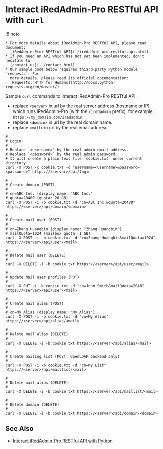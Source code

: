 # Interact iRedAdmin-Pro RESTful API with `curl`

!!! note

    * For more details about iRedAdmin-Pro RESTful API, please read document:
      [iRedAdmin-Pro: RESTful API](./iredadmin-pro.restful.api.html).
    * If you need an API which has not yet been implemented, don't hesitate to
      [contact us](../contact.html).
    * Our sample code below requires thiard-party Python module `requests`. For
      more details, please read its official documentation:
      [Requests: HTTP for Humans](http://docs.python-requests.org/en/master/)

Sample `curl` commands to interact iRedAdmin-Pro RESTful API.

* replace `<server>` in url by the real server address (hostname or IP) which
  runs iRedAdmin-Pro (with the `/iredadmin` prefix). for example,
  `https://my_domain.com/iredadmin`.
* replace `<domain>` in url by the real domain name.
* replace `<mail>` in url by the real email address.

```
#
# Login
#
# Replace `<username>` by the real admin email address.
# Replace `<password>` by the real admin password.
# It will create a plain text file `cookie.txt` under current directory.
curl -X POST -c cookie.txt -d "username=<username>&password=<password>" https://<server>/api/login

#
# Create domain (POST)
#
# cn=ABC Inc. (display name: "ABC Inc."
# quota=20480 (quota: 20 GB)
curl -X POST -i -b cookie.txt -d "cn=ABC Inc.&quota=20480" https://<server>/api/domain/<domain>

#
# Create mail user (POST)
#
# cn=Zhang Huangbin (display name: "Zhang Huangbin")
# mailQuota=1024 (mailbox quota: 1 GB)
curl -X POST -i -b cookie.txt -d "cn=Zhang Huangbin&mailQuota=1024" https://<server>/api/user/<mail>

#
# Delete mail user (DELETE)
#
curl -X DELETE -i -b cookie.txt https://<server>/api/user/<mail>

#
# Update mail user profiles (PUT)
#
curl -X PUT -i -b cookie.txt -d "cn=John Smith&mailQuota=2048" https://<server>/api/user/<mail>

#
# Create mail alias (POST)
#
# cn=My Alias (display name: "My Alias")
curl -X POST -i -b cookie.txt -d "cn=My Alias" https://<server>/api/alias/<mail>

#
# Delete mail alias (DELETE)
#
curl -X DELETE -i -b cookie.txt https://<server>/api/alias/<mail>

#
# Create mailing list (POST, OpenLDAP backend only)
#
curl -X POST -i -b cookie.txt -d "cn=My List" https://<server>/api/maillist/<mail>

#
# Delete mail alias (DELETE)
#
curl -X DELETE -i -b cookie.txt https://<server>/api/maillist/<mail>

#
# Delete domain (DELETE)
#
curl -X DELETE -i -b cookie.txt https://<server>/api/domain/<domain>
```

## See Also

* [Interact iRedAdmin-Pro RESTful API with Python](./iredadmin-pro.restful.api.python.html)
